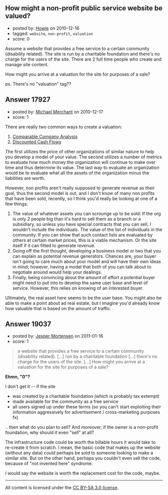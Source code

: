 ## How might a non-profit public service website be valued?

- posted by: [Howie](https://stackexchange.com/users/-1/1694-howie) on 2010-12-16
- tagged: `website`, `non-profit`, `valuation`
- score: 0

Assume a website that provides a free service to a certain community (disability related).  The site is run by a charitable foundation and there's no charge for the users of the site.  There are 2 full time people who create and manage site content.

How might you arrive at a valuation for the site for purposes of a sale?

ps. There's no "valuation" tag??


## Answer 17927

- posted by: [Michael Merchant](https://stackexchange.com/users/-1/4601-michael-merchant) on 2010-12-17
- score: 1

<p>There are really two common ways to create a valuation:</p>

<ol>
<li><a href="http://en.wikipedia.org/wiki/Comparable_company_analysis" rel="nofollow">Comparable Company Analysis</a></li>
<li><a href="http://en.wikipedia.org/wiki/Valuation_using_discounted_cash_flows" rel="nofollow">Discounted Cash Flows</a></li>
</ol>

<p>The first utilizes the price of other organizations of similar nature to help you develop a model of your value. The second utilizes a number of metrics to evaluate how much money the organization will continue to make over time and thus determine its value. The last way to evaluate an organization would be to evaluate what all the assets of the organization minus the liabilities are worth.</p>

<p>However, non profits aren't really supposed to generate revenue as their goal, thus the second model is out, and I don't know of many non profits that have been sold, recently, so I think you'd really be looking at one of a few things:</p>

<ol>
<li>The value of whatever assets you can scrounge up to be sold: If the org is only 2 people big than it's hard to sell them as a branch or a subsidiary, so unless you have special contracts that you can sell, I wouldn't include the individuals. The value of the list of individuals in the community. If you can show that such contact lists are evaluated by others at certain market prices, this is a viable mechanism. Or the site itself if it can fitted to generate revenue.</li>
<li>Going off the first thought, developing a business model or two that you can explain as potential revenue generators. Chances are, your buyer isn't going to care much about your model and will have their own ideas in mind; however, having a model that both of you can talk about to negotiate around would help your dealings.</li>
<li>Finally, being convincing about the amount of effort a potential buyer might need to put into to develop the same user base and level of service. However, this relies on knowing of an interested buyer.</li>
</ol>

<p>Ultimately, the real asset here seems to be the user base.
You might also be able to make a point about ad real estate, but I imagine you'd already know how valuable that is based on the amount of traffic.</p>



## Answer 19037

- posted by: [Jesper Mortensen](https://stackexchange.com/users/-1/1261-jesper-mortensen) on 2011-01-16
- score: 1

> a website that provides a free service to a certain community (disability related). [...] run by a charitable foundation [...] there's no charge for the users of the site. [...] How might you arrive at a valuation for the site for purposes of a sale?

**Ehmn, "0"?**

I don't get it -- if the site

 - was created by a charitable foundation (which is probably tax extempt)
 - made available for the community as a free service
 - all users signed up under these terms (so you can't start exploiting their information aggressively for advertisement / cross-marketing purposes fx)

.. then what do you plan to sell? And moreover, if the owner is a non-profit foundation, why should it even "sell" at all?

The infrastructure code could be worth the billable hours it would take to re-create it from scratch. I mean, the basic code that makes up the website (without any data) could perhaps be sold to someone looking to make a similar site. But on the other hand, perhaps you couldn't even sell the code, because of "not invented here" syndrome.

I would say the website is worth the replacement cost for the code, maybe. 



---

All content is licensed under the [CC BY-SA 3.0 license](https://creativecommons.org/licenses/by-sa/3.0/).
